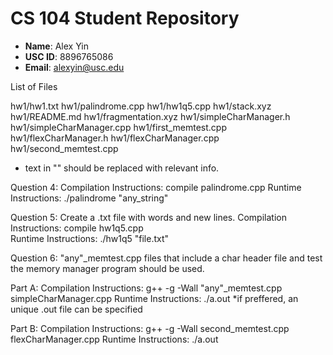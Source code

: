 # CS 104 Student Repository

- **Name**: Alex Yin
- **USC ID**: 8896765086
- **Email**: alexyin@usc.edu

List of Files

hw1/hw1.txt
hw1/palindrome.cpp
hw1/hw1q5.cpp
hw1/stack.xyz
hw1/README.md
hw1/fragmentation.xyz
hw1/simpleCharManager.h
hw1/simpleCharManager.cpp
hw1/first_memtest.cpp
hw1/flexCharManager.h
hw1/flexCharManager.cpp
hw1/second_memtest.cpp

* text in "" should be replaced with relevant info. 

Question 4: 
Compilation Instructions: 	compile palindrome.cpp 
    Runtime Instructions: 	./palindrome "any_string"


Question 5: 
Create a .txt file with words and new lines. 
Compilation Instructions: 	compile hw1q5.cpp     
    Runtime Instructions: 	./hw1q5 "file.txt" 


Question 6: 
"any"_memtest.cpp files that include a char header file and test the memory manager program should be used. 

Part A:
Compilation Instructions: 	g++ -g -Wall "any"_memtest.cpp simpleCharManager.cpp 
    Runtime Instructions: 	./a.out 
    *if preffered, an unique .out file can be specified

Part B:
Compilation Instructions: 	g++ -g -Wall second_memtest.cpp flexCharManager.cpp 
    Runtime Instructions: 	./a.out